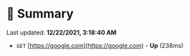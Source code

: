 # 📖 Summary
Last updated: **12/22/2021, 3:18:40 AM**

- `GET` [https://google.com](https://google.com) - **Up** (238ms)
